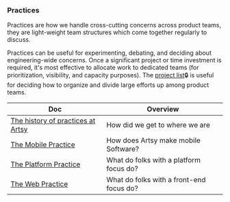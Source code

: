 ### Practices

Practices are how we handle cross-cutting concerns across product teams, they are light-weight team structures
which come together regularly to discuss.

Practices can be useful for experimenting, debating, and deciding about engineering-wide concerns. Once a
significant project or time investment is required, it's most effective to allocate work to dedicated teams (for
prioritization, visibility, and capacity purposes). The
[project list](https://www.notion.so/artsy/17c4b550458a4cb8bcbf1b68060d63e6?v=2b874803f96c483bbdc2e80b7fbd25f9)🔒
is useful for deciding how to organize and divide large efforts up among product teams.

<!-- prettier-ignore-start -->
<!-- start_toc -->
| Doc | Overview |
|--|--|
| [The history of practices at Artsy](/practices/history.md#readme) | How did we get to where we are |
| [The Mobile Practice](/practices/mobile.md#readme) | How does Artsy make mobile Software? |
| [The Platform Practice](/practices/platform.md#readme) | What do folks with a platform focus do? |
| [The Web Practice](/practices/web.md#readme) | What do folks with a front-end focus do? |
<!-- end_toc -->
<!-- prettier-ignore-end -->
